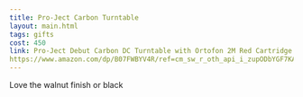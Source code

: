 ```yaml
---
title: Pro-Ject Carbon Turntable
layout: main.html
tags: gifts
cost: 450
link: Pro-Ject Debut Carbon DC Turntable with Ortofon 2M Red Cartridge (Matte Walnut) https://www.amazon.com/dp/B07FWBYV4R/ref=cm_sw_r_oth_api_i_zupODbYGF7KAH
https://www.amazon.com/dp/B07FWBYV4R/ref=cm_sw_r_oth_api_i_zupODbYGF7KAH
---
```


Love the walnut finish or black